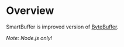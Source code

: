 # Overview

SmartBuffer is improved version of [ByteBuffer](https://github.com/protobufjs/bytebuffer.js).

_Note: Node.js only!_
